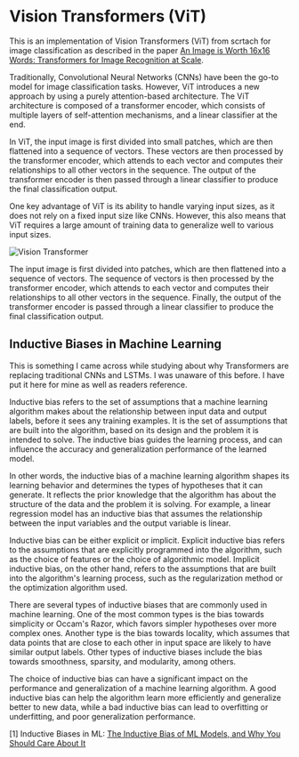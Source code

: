 # Vision Transformers (ViT)

This is an implementation of Vision Transformers (ViT) from scrtach for image classification as described in the paper [An Image is Worth 16x16 Words: Transformers for Image Recognition at Scale](https://arxiv.org/abs/2010.11929).

Traditionally, Convolutional Neural Networks (CNNs) have been the go-to model for image classification tasks. However, ViT introduces a new approach by using a purely attention-based architecture. The ViT architecture is composed of a transformer encoder, which consists of multiple layers of self-attention mechanisms, and a linear classifier at the end.

In ViT, the input image is first divided into small patches, which are then flattened into a sequence of vectors. These vectors are then processed by the transformer encoder, which attends to each vector and computes their relationships to all other vectors in the sequence. The output of the transformer encoder is then passed through a linear classifier to produce the final classification output.

One key advantage of ViT is its ability to handle varying input sizes, as it does not rely on a fixed input size like CNNs. However, this also means that ViT requires a large amount of training data to generalize well to various input sizes.

![Vision Transformer](https://external-content.duckduckgo.com/iu/?u=https%3A%2F%2Fbroutonlab.com%2Fghost%2Fcontent%2Fimages%2F2021%2F04%2Ffig16.png&f=1&nofb=1&ipt=8fb707287a40779ff1e5f34cae20a0ac95ac41ed2dc48a7092f03c616ec4a5f7&ipo=images)

The input image is first divided into patches, which are then flattened into a sequence of vectors. The sequence of vectors is then processed by the transformer encoder, which attends to each vector and computes their relationships to all other vectors in the sequence. Finally, the output of the transformer encoder is passed through a linear classifier to produce the final classification output.

## Inductive Biases in Machine Learning

This is something I came across while studying about why Transformers are replacing traditional CNNs and LSTMs. I was unaware of this before. I have put it here for mine as well as readers reference.

Inductive bias refers to the set of assumptions that a machine learning algorithm makes about the relationship between input data and output labels, before it sees any training examples. It is the set of assumptions that are built into the algorithm, based on its design and the problem it is intended to solve. The inductive bias guides the learning process, and can influence the accuracy and generalization performance of the learned model.

In other words, the inductive bias of a machine learning algorithm shapes its learning behavior and determines the types of hypotheses that it can generate. It reflects the prior knowledge that the algorithm has about the structure of the data and the problem it is solving. For example, a linear regression model has an inductive bias that assumes the relationship between the input variables and the output variable is linear.

Inductive bias can be either explicit or implicit. Explicit inductive bias refers to the assumptions that are explicitly programmed into the algorithm, such as the choice of features or the choice of algorithmic model. Implicit inductive bias, on the other hand, refers to the assumptions that are built into the algorithm's learning process, such as the regularization method or the optimization algorithm used.

There are several types of inductive biases that are commonly used in machine learning. One of the most common types is the bias towards simplicity or Occam's Razor, which favors simpler hypotheses over more complex ones. Another type is the bias towards locality, which assumes that data points that are close to each other in input space are likely to have similar output labels. Other types of inductive biases include the bias towards smoothness, sparsity, and modularity, among others.

The choice of inductive bias can have a significant impact on the performance and generalization of a machine learning algorithm. A good inductive bias can help the algorithm learn more efficiently and generalize better to new data, while a bad inductive bias can lead to overfitting or underfitting, and poor generalization performance.

[1] Inductive Biases in ML: [The Inductive Bias of ML Models, and Why You Should Care About It](https://towardsdatascience.com/the-inductive-bias-of-ml-models-and-why-you-should-care-about-it-979fe02a1a56)
